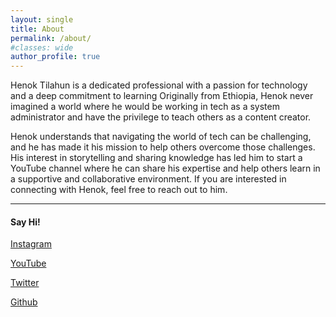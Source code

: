 ```yaml
---
layout: single
title: About
permalink: /about/
#classes: wide
author_profile: true
---
```


<!-- <figure style="width: 250px" class="align-right">
  <img src="{{ site.url }}{{ site.baseurl }}/assets/images/henok-tilahun-01.jpg" alt="">
</figure>  -->

Henok Tilahun is a dedicated professional with a passion for technology and a deep commitment to learning Originally from Ethiopia, Henok never imagined a world where he would be working in tech as a system administrator and have the privilege to teach others as a content creator.

Henok understands that navigating the world of tech can be challenging, and he has made it his mission to help others overcome those challenges. His interest in storytelling and sharing knowledge has led him to start a YouTube channel where he can share his expertise and help others learn in a supportive and collaborative environment. If you are interested in connecting with Henok, feel free to reach out to him.

<section>
  <hr>
  <h4>Say Hi!</h4>

  <a href="https://www.instagram.com/henoktilahun_/" itemprop="sameAs" rel="nofollow noopener noreferrer me"><i class="fab fa-fw fa-instagram-square" aria-hidden="true"></i><span class="label">Instagram</span></a>

  <a href="https://youtube.com/c/henoktech" itemprop="sameAs" rel="nofollow noopener noreferrer me"><i class="fab fa-fw fa-youtube-square" aria-hidden="true"></i><span class="label">YouTube</span></a>

  <a href="https://twitter.com/henoktilahun_" itemprop="sameAs" rel="nofollow noopener noreferrer me"><i class="fab fa-fw fa-twitter-square" aria-hidden="true"></i><span class="label">Twitter</span></a>

  <a href="https://github.com/henoktilahun" itemprop="sameAs" rel="nofollow noopener noreferrer me"><i class="fab fa-fw fa-github-square" aria-hidden="true"></i><span class="label">Github</span></a>

</section>
